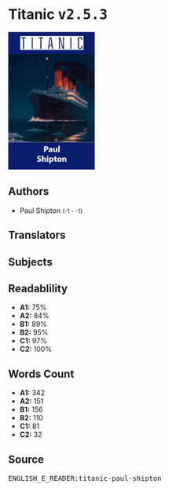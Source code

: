 # Titanic <kbd>v2.5.3</kbd>

![](./cover.medium.jpg "")

## Authors


 - Paul Shipton <small>(-1 - -1)</small>

## Translators



## Subjects



## Readablility


 - **A1:** 75%
 - **A2:** 84%
 - **B1:** 89%
 - **B2:** 95%
 - **C1:** 97%
 - **C2:** 100%

## Words Count


 - **A1:** 342
 - **A2:** 151
 - **B1:** 156
 - **B2:** 110
 - **C1:** 81
 - **C2:** 32

## Source


<kbd>ENGLISH_E_READER:titanic-paul-shipton</kbd>
